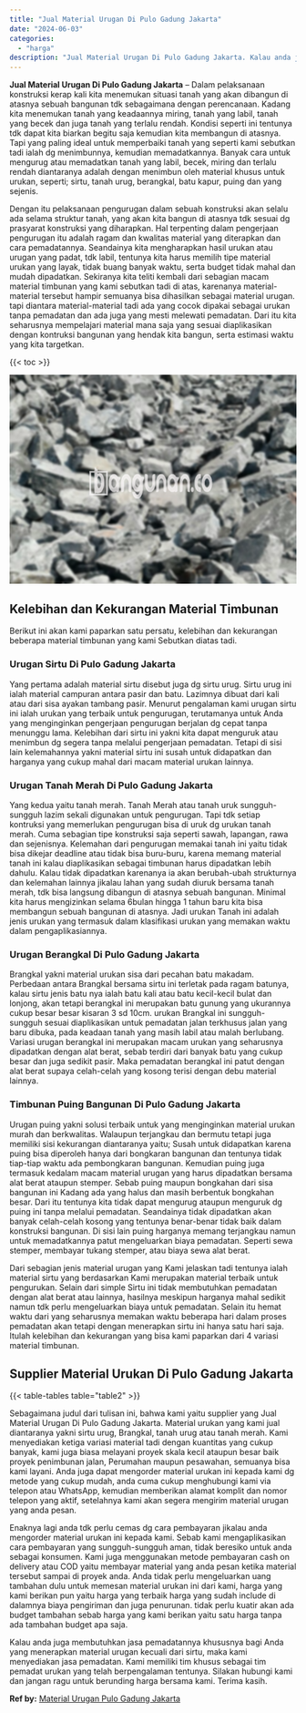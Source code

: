 ```yaml
---
title: "Jual Material Urugan Di Pulo Gadung Jakarta"
date: "2024-06-03"
categories: 
  - "harga"
description: "Jual Material Urugan Di Pulo Gadung Jakarta. Kalau anda juga membutuhkan jasa pemadatannya khususnya bagi Anda yang menerapkan material urugan kecuali dari s..."
---
```


**Jual Material Urugan Di Pulo Gadung Jakarta** – Dalam pelaksanaan konstruksi kerap kali kita menemukan situasi tanah yang akan dibangun di atasnya sebuah bangunan tdk sebagaimana dengan perencanaan. Kadang kita menemukan tanah yang keadaannya miring, tanah yang labil, tanah yang becek dan juga tanah yang terlalu rendah. Kondisi seperti ini tentunya tdk dapat kita biarkan begitu saja kemudian kita membangun di atasnya. Tapi yang paling ideal untuk memperbaiki tanah yang seperti kami sebutkan tadi ialah dg menimbunnya, kemudian memadatkannya. Banyak cara untuk mengurug atau memadatkan tanah yang labil, becek, miring dan terlalu rendah diantaranya adalah dengan menimbun oleh material khusus untuk urukan, seperti; sirtu, tanah urug, berangkal, batu kapur, puing dan yang sejenis.

Dengan itu pelaksanaan pengurugan dalam sebuah konstruksi akan selalu ada selama struktur tanah, yang akan kita bangun di atasnya tdk sesuai dg prasyarat konstruksi yang diharapkan. Hal terpenting dalam pengerjaan pengurugan itu adalah ragam dan kwalitas material yang diterapkan dan cara pemadatannya. Seandainya kita mengharapkan hasil urukan atau urugan yang padat, tdk labil, tentunya kita harus memilih tipe material urukan yang layak, tidak buang banyak waktu, serta budget tidak mahal dan mudah dipadatkan. Sekiranya kita teliti kembali dari sebagian macam material timbunan yang kami sebutkan tadi di atas, karenanya material-material tersebut hampir semuanya bisa dihasilkan sebagai material urugan. tapi diantara material-material tadi ada yang cocok dipakai sebagai urukan tanpa pemadatan dan ada juga yang mesti melewati pemadatan. Dari itu kita seharusnya mempelajari material mana saja yang sesuai diaplikasikan dengan kontruksi bangunan yang hendak kita bangun, serta estimasi waktu yang kita targetkan.

{{< toc >}}

![Jual Material Urugan Di Pulo Gadung Jakarta](/images/jual-urugan-18.png)

## Kelebihan dan Kekurangan Material Timbunan

Berikut ini akan kami paparkan satu persatu, kelebihan dan kekurangan beberapa material timbunan yang kami Sebutkan diatas tadi.

### Urugan Sirtu Di Pulo Gadung Jakarta

Yang pertama adalah material sirtu disebut juga dg sirtu urug. Sirtu urug ini ialah material campuran antara pasir dan batu. Lazimnya dibuat dari kali atau dari sisa ayakan tambang pasir. Menurut pengalaman kami urugan sirtu ini ialah urukan yang terbaik untuk pengurugan, terutamanya untuk Anda yang menginginkan pengerjaan pengurugan berjalan dg cepat tanpa menunggu lama. Kelebihan dari sirtu ini yakni kita dapat menguruk atau menimbun dg segera tanpa melalui pengerjaan pemadatan. Tetapi di sisi lain kelemahannya yakni material sirtu ini susah untuk didapatkan dan harganya yang cukup mahal dari macam material urukan lainnya.

### Urugan Tanah Merah Di Pulo Gadung Jakarta

Yang kedua yaitu tanah merah. Tanah Merah atau tanah uruk sungguh-sungguh lazim sekali digunakan untuk pengurugan. Tapi tdk setiap kontruksi yang memerlukan pengurugan bisa di uruk dg urukan tanah merah. Cuma sebagian tipe konstruksi saja seperti sawah, lapangan, rawa dan sejenisnya. Kelemahan dari pengurugan memakai tanah ini yaitu tidak bisa dikejar deadline atau tidak bisa buru-buru, karena memang material tanah ini kalau diaplikasikan sebagai timbunan harus dipadatkan lebih dahulu. Kalau tidak dipadatkan karenanya ia akan berubah-ubah strukturnya dan kelemahan lainnya jikalau lahan yang sudah diuruk bersama tanah merah, tdk bisa langsung dibangun di atasnya sebuah bangunan. Minimal kita harus mengizinkan selama 6bulan hingga 1 tahun baru kita bisa membangun sebuah bangunan di atasnya. Jadi urukan Tanah ini adalah jenis urukan yang termasuk dalam klasifikasi urukan yang memakan waktu dalam pengaplikasiannya.

### Urugan Berangkal Di Pulo Gadung Jakarta

Brangkal yakni material urukan sisa dari pecahan batu makadam. Perbedaan antara Brangkal bersama sirtu ini terletak pada ragam batunya, kalau sirtu jenis batu nya ialah batu kali atau batu kecil-kecil bulat dan lonjong, akan tetapi berangkal ini merupakan batu gunung yang ukurannya cukup besar besar kisaran 3 sd 10cm. urukan Brangkal ini sungguh-sungguh sesuai diaplikasikan untuk pemadatan jalan terkhusus jalan yang baru dibuka, pada keadaan tanah yang masih labil atau malah berlubang. Variasi urugan berangkal ini merupakan macam urukan yang seharusnya dipadatkan dengan alat berat, sebab terdiri dari banyak batu yang cukup besar dan juga sedikit pasir. Maka pemadatan berangkal ini patut dengan alat berat supaya celah-celah yang kosong terisi dengan debu material lainnya.

### Timbunan Puing Bangunan Di Pulo Gadung Jakarta

Urugan puing yakni solusi terbaik untuk yang menginginkan material urukan murah dan berkwalitas. Walaupun terjangkau dan bermutu tetapi juga memiliki sisi kekurangan diantaranya yaitu; Susah untuk didapatkan karena puing bisa diperoleh hanya dari bongkaran bangunan dan tentunya tidak tiap-tiap waktu ada pembongkaran bangunan. Kemudian puing juga termasuk kedalam macam material urugan yang harus dipadatkan bersama alat berat ataupun stemper. Sebab puing maupun bongkahan dari sisa bangunan ini Kadang ada yang halus dan masih berbentuk bongkahan besar. Dari itu tentunya kita tidak dapat mengurug ataupun menguruk dg puing ini tanpa melalui pemadatan. Seandainya tidak dipadatkan akan banyak celah-celah kosong yang tentunya benar-benar tidak baik dalam konstruksi bangunan. Di sisi lain puing harganya memang terjangkau namun untuk memadatkannya patut mengeluarkan biaya pemadatan. Seperti sewa stemper, membayar tukang stemper, atau biaya sewa alat berat.

Dari sebagian jenis material urugan yang Kami jelaskan tadi tentunya ialah material sirtu yang berdasarkan Kami merupakan material terbaik untuk pengurukan. Selain dari simple Sirtu ini tidak membutuhkan pemadatan dengan alat berat atau lainnya, hasilnya meskipun harganya mahal sedikit namun tdk perlu mengeluarkan biaya untuk pemadatan. Selain itu hemat waktu dari yang seharusnya memakan waktu beberapa hari dalam proses pemadatan akan tetapi dengan menerapkan sirtu ini hanya satu hari saja. Itulah kelebihan dan kekurangan yang bisa kami paparkan dari 4 variasi material timbunan.

## Supplier Material Urukan Di Pulo Gadung Jakarta

{{< table-tables table="table2" >}}

Sebagaimana judul dari tulisan ini, bahwa kami yaitu supplier yang Jual Material Urugan Di Pulo Gadung Jakarta. Material urukan yang kami jual diantaranya yakni sirtu urug, Brangkal, tanah urug atau tanah merah. Kami menyediakan ketiga variasi material tadi dengan kuantitas yang cukup banyak, kami juga biasa melayani proyek skala kecil ataupun besar baik proyek penimbunan jalan, Perumahan maupun pesawahan, semuanya bisa kami layani. Anda juga dapat mengorder material urukan ini kepada kami dg metode yang cukup mudah, anda cuma cukup menghubungi kami via telepon atau WhatsApp, kemudian memberikan alamat komplit dan nomor telepon yang aktif, setelahnya kami akan segera mengirim material urugan yang anda pesan.

Enaknya lagi anda tdk perlu cemas dg cara pembayaran jikalau anda mengorder material urukan ini kepada kami. Sebab kami mengaplikasikan cara pembayaran yang sungguh-sungguh aman, tidak beresiko untuk anda sebagai konsumen. Kami juga menggunakan metode pembayaran cash on delivery atau COD yaitu membayar material yang anda pesan ketika material tersebut sampai di proyek anda. Anda tidak perlu mengeluarkan uang tambahan dulu untuk memesan material urukan ini dari kami, harga yang kami berikan pun yaitu harga yang terbaik harga yang sudah include di dalamnya biaya pengiriman dan juga penurunan. tidak perlu kuatir akan ada budget tambahan sebab harga yang kami berikan yaitu satu harga tanpa ada tambahan budget apa saja.

Kalau anda juga membutuhkan jasa pemadatannya khususnya bagi Anda yang menerapkan material urugan kecuali dari sirtu, maka kami menyediakan jasa pemadatan. Kami memiliki tim khusus sebagai tim pemadat urukan yang telah berpengalaman tentunya. Silakan hubungi kami dan jangan ragu untuk berunding harga bersama kami. Terima kasih.

**Ref by:** [Material Urugan Pulo Gadung Jakarta](https://id.wikipedia.org/wiki/Material)
